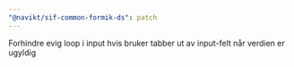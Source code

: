 ```yaml
---
"@navikt/sif-common-formik-ds": patch
---
```


Forhindre evig loop i input hvis bruker tabber ut av input-felt når verdien er ugyldig
